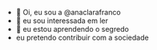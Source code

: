 - 👋 Oi, eu sou a @anaclarafranco
- 👀 eu sou interessada em ler
- 🌱 eu estou aprendendo o segredo
- eu pretendo contribuir com a sociedade
